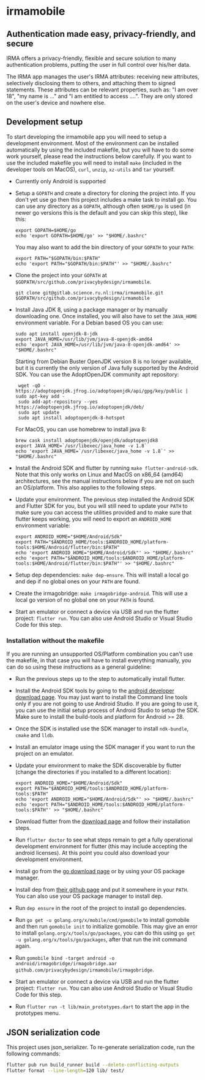 # irmamobile

## Authentication made easy, privacy-friendly, and secure

IRMA offers a privacy-friendly, flexible and secure solution to many authentication problems,
putting the user in full control over his/her data.

The IRMA app manages the user's IRMA attributes: receiving new attributes, selectively disclosing them to others, and
attaching them to signed statements. These attributes can be relevant properties, such as: "I am over 18", "my name is
..." and "I am entitled to access ....". They are only stored on the user's device and nowhere else.

## Development setup

To start developing the irmamobile app you will need to setup a development environment. Most of
the environment can be installed automatically by using the included makefile, but you will have to
do some work yourself, please read the instructions below carefully. If you want to use the included
makefile you will need to install `make` (included in the developer tools on MacOS), `curl`,
`unzip`, `xz-utils` and `tar` yourself.

* Currently only Android is supported
* Setup a `GOPATH` and create a directory for cloning the project into. If you don't yet use go
  then this project includes a make task to install go. You can use any directory as a `GOPATH`,
  although often `$HOME/go` is used (in newer go versions this is the default and you can skip this
  step), like this:

      export GOPATH=$HOME/go
      echo 'export GOPATH=$HOME/go' >> "$HOME/.bashrc"

  You may also want to add the bin directory of your `GOPATH` to your `PATH`:

      export PATH="$GOPATH/bin:$PATH"
      echo 'export PATH="$GOPATH/bin:$PATH"' >> "$HOME/.bashrc"

* Clone the project into your `GOPATH` at `$GOPATH/src/github.com/privacybydesign/irmamobile`.

      git clone git@gitlab.science.ru.nl:irma/irmamobile.git $GOPATH/src/github.com/privacybydesign/irmamobile

* Install Java JDK 8, using a package manager or by manually downloading one. Once installed, you
  will also have to set the `JAVA_HOME` environment variable. For a Debian based OS you can use:

      sudo apt install openjdk-8-jdk
      export JAVA_HOME=/usr/lib/jvm/java-8-openjdk-amd64
      echo 'export JAVA_HOME=/usr/lib/jvm/java-8-openjdk-amd64' >> "$HOME/.bashrc"

  Starting from Debian Buster OpenJDK version 8 is no longer available, but it is currently the
  only version of Java fully supported by the Android SDK. You can use the AdoptOpenJDK community
  apt repository:

       wget -qO - https://adoptopenjdk.jfrog.io/adoptopenjdk/api/gpg/key/public | sudo apt-key add -
       sudo add-apt-repository --yes https://adoptopenjdk.jfrog.io/adoptopenjdk/deb/
       sudo apt update
       sudo apt install adoptopenjdk-8-hotspot

  For MacOS, you can use homebrew to install java 8:

      brew cask install adoptopenjdk/openjdk/adoptopenjdk8
      export JAVA_HOME=`/usr/libexec/java_home -v 1.8`
      echo 'export JAVA_HOME=`/usr/libexec/java_home -v 1.8`' >> "$HOME/.bashrc"

* Install the Android SDK and flutter by running `make flutter-android-sdk`. Note that this only
  works on Linux and MacOS on x86_64 (amd64) architectures, see the manual instructions below if
  you are not on such an OS/platform. This also applies to the following steps.
* Update your environment. The previous step installed the Android SDK and Flutter SDK for you, but
  you will still need to update your `PATH` to make sure you can access the utilities provided and to
  make sure that flutter keeps working, you will need to export an `ANDROID_HOME` environment
  variable:

      export ANDROID_HOME="$HOME/Android/Sdk"
      export PATH="$ANDROID_HOME/tools:$ANDROID_HOME/platform-tools:$HOME/Android/flutter/bin:$PATH"
      echo 'export ANDROID_HOME="$HOME/Android/Sdk"' >> "$HOME/.bashrc"
      echo 'export PATH="$ANDROID_HOME/tools:$ANDROID_HOME/platform-tools:$HOME/Android/flutter/bin:$PATH"' >> "$HOME/.bashrc"

* Setup dep dependencies: `make dep-ensure`. This will install a local go and dep if no global ones
  on your `PATH` are found.
* Create the irmagobridge: `make irmagobridge-android`. This will use a local go version of no
  global one on your `PATH` is found.
* Start an emulator or connect a device via USB and run the flutter project: `flutter run`. You can
  also use Android Studio or Visual Studio Code for this step.

### Installation without the makefile

If you are running an unsupported OS/Platform combination you can't use the makefile, in that case
you will have to install everything manually, you can do so using these instructions as a general
guideline:

* Run the previous steps up to the step to automatically install flutter.
* Install the Android SDK tools by going to the [android developer download page](https://developer.android.com/studio/).
  You may just want to install the Command line tools only if you are not going to use Android
  Studio. If you are going to use it, you can use the initial setup process of Android Studio to
  setup the SDK. Make sure to install the build-tools and platform for Android >= 28.
* Once the SDK is installed use the SDK manager to install `ndk-bundle`, `cmake` and `lldb`.
* Install an emulator image using the SDK manager if you want to run the project on an emulator.
* Update your environment to make the SDK discoverable by flutter (change the directories if you
  installed to a different location):

      export ANDROID_HOME="$HOME/Android/Sdk"
      export PATH="$ANDROID_HOME/tools:$ANDROID_HOME/platform-tools:$PATH"
      echo 'export ANDROID_HOME="$HOME/Android/Sdk"' >> "$HOME/.bashrc"
      echo 'export PATH="$ANDROID_HOME/tools:$ANDROID_HOME/platform-tools:$PATH"' >> "$HOME/.bashrc"

* Download flutter from the [download page](https://flutter.dev/docs/get-started/install) and
  follow their installation steps.
* Run `flutter doctor` to see what steps remain to get a fully operational development environment
  for flutter (this may include accepting the android licenses). At this point you could also
  download your development environment.
* Install go from the [go download page](https://golang.org/dl/) or by using your OS package
  manager.
* Install dep from [their github page](https://github.com/golang/dep/releases) and put it somewhere
  in your `PATH`. You can also use your OS package manager to install dep.
* Run `dep ensure` in the root of the project to install go dependencies.
* Run `go get -u golang.org/x/mobile/cmd/gomobile` to install gomobile and then run `gomobile init`
  to initialize gomobile. This may give an error to install `golang.org/x/tools/go/packages`, you
  can do this using `go get -u golang.org/x/tools/go/packages`, after that run the init command
  again.
* Run `gomobile bind -target android -o android/irmagobridge/irmagobridge.aar github.com/privacybydesign/irmamobile/irmagobridge`.
* Start an emulator or connect a device via USB and run the flutter project: `flutter run`. You can
  also use Android Studio or Visual Studio Code for this step.
* Run `flutter run -t lib/main_prototypes.dart` to start the app in the prototypes menu.

## JSON serialization code

This project uses json_serializer. To re-generate serialization code, run the
following commands:

```bash
flutter pub run build_runner build --delete-conflicting-outputs
flutter format --line-length=120 lib/ test/
```
